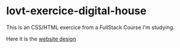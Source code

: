 # lovt-exercice-digital-house
This is an CSS/HTML exercice from a FullStack Course I'm studying.

Here it is the [website design](https://www.figma.com/file/sx1wvTbw3k8w31YYBfmdZp/Exercicio01?node-id=0%3A1)


